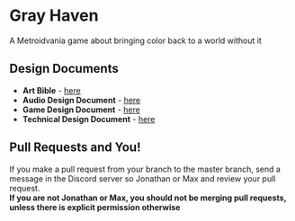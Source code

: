 # Gray Haven
A Metroidvania game about bringing color back to a world without it

## Design Documents 
* **Art Bible** - [here](https://docs.google.com/document/d/1fxTS76xz25uLl8_Hb4x7iSx7hkrGW5Efwrg9UUah0K8/)
* **Audio Design Document** - [here](https://docs.google.com/document/d/1QEZW6C4A8YSykHXdITQEInY4s1cg5clIeAR7yrL9qPA/)
* **Game Design Document** - [here](https://docs.google.com/document/d/1ZHVRQ-TfhgRpEsws-arvcPYsfG8sC1b3qdFgVhKxtMs/)
* **Technical Design Document** - [here](https://docs.google.com/document/d/1U7XVpfPJkEYD_N5LS9qQeC7jgl6sPSW3stE_q0JVak0/)  

## Pull Requests and You!  
If you make a pull request from your branch to the master branch, send a message in the Discord server so Jonathan or Max and review your pull request.  
**If you are not Jonathan or Max, you should not be merging pull requests, unless there is explicit permission otherwise**
